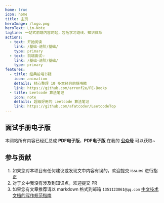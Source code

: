 ```yaml
---
home: true
icon: home
title: 主页
heroImage: /logo.png
heroText: Lin-Note
tagline: 一站式前端内容网站，包括学习路线、知识体系
actions:
  - text: 开始阅读
    link: /基础-进阶/基础/
    type: primary
  - text: 前端面试✨
    link: /基础-进阶/基础/
    type: primary
features:
  - title: 经典前端书籍
    icon: animation
    details: 精心整理 10 多本经典前端书籍
    link: https://github.com/arronf2e/FE-Books
  - title: Leetcode 算法笔记
    icon: note
    details: 超级好用的 Leetcode 算法笔记
    link: https://github.com/afatcoder/LeetcodeTop
---
```


## 面试手册电子版

本网站所有内容已经汇总成 **PDF电子版**，**PDF电子版** 在我的 [**公众号**]() 可以获取~


## 参与贡献

1. 如果您对本项目有任何建议或发现文中内容有误的，欢迎提交 issues 进行指正
2. 对于文中我没有涉及到知识点，欢迎提交 PR
3. 如果您有文章推荐请以 markdown 格式到邮箱 `1351123861@qq.com`
[中文技术文档的写作规范指南](https://github.com/ruanyf/document-style-guide)